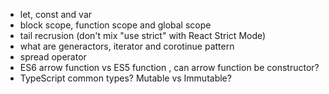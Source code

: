 - let, const and var
- block scope, function scope and global scope
- tail recrusion (don't mix "use strict" with React Strict Mode)
- what are generactors, iterator and corotinue pattern
- spread operator
- ES6 arrow function vs ES5 function , can arrow function be constructor?
- TypeScript common types? Mutable vs Immutable?
